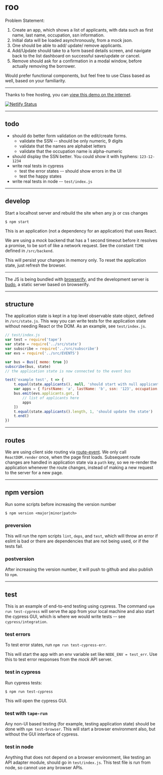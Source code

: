 # roo

Problem Statement:
1. Create an app, which shows a list of applicants, with data
such as first name, last name, occupation, ssn information.
2. Initial data will be loaded asynchronously, from a mock json.
3. One should be able to add/ update/ remove applicants.
4. Add/Update should take to a form based details screen, and
navigate back to the list dashboard on successful save/update
or cancel.
5. Remove should ask for a confirmation in a modal window, before
actually removing the borrower.

Would prefer functional components, but feel free to use Class based
as well, based on your familiarity.

-------------------------------

Thanks to free hosting, you can [view this demo on the internet](https://roo-demo.netlify.app/).

[![Netlify Status](https://api.netlify.com/api/v1/badges/3f0b9f4f-2c6e-4fe8-ad6a-be7f8520824d/deploy-status)](https://app.netlify.com/sites/roo-demo/deploys)

------------------------------------

## todo

* should do better form validation on the edit/create forms.
  - validate the SSN -- should be only numeric, 9 digits
  - validate that the names are alphabet letters
  - validate that the occupation name is alpha-numeric
* should display the SSN better. You could show it with hyphens: `123-12-1234`
* write real tests in cypress
  - test the error states -- should show errors in the UI
  - test the happy states
* write real tests in node -- `test/index.js`

------------------------------------

## develop

Start a localhost server and rebuild the site when any js or css changes
```
$ npm start
```

This is an application (not a dependency for an application) that uses React.

We are using a *mock* backend that has a 1 second timeout before it
resolves a promise, to be sort of like a network request. See the constant
`TIME` defined in `/src/backend`.

This will persist your changes in memory only. To reset the application state,
just refresh the browser.

-------------------------------------

The JS is being bundled with
[browserify](https://www.npmjs.com/package/browserify),
and the development server is [budo](https://www.npmjs.com/package/budo), a
static server based on browserify.

-----------------------------------

## structure
The application state is kept in a top level observable state object, defined 
in `/src/state.js`. This way you can write tests for the application state
without needing React or the DOM. As an example, see `test/index.js`.

```js
// test/index.js
var test = require('tape')
var state = require('../src/state')
var subscribe = require('../src/subscribe')
var evs = require('../src/EVENTS')

var bus = Bus({ memo: true })
subscribe(bus, state)
// the application state is now connected to the event bus

test('example test', t => {
    t.equal(state.applicants(), null, 'should start with null applicants')
    var apps = { firstName: 'a', lastName: 'b', ssn: '123', occupation: 'c'}
    bus.emit(evs.applicants.got, [
        // list of applicants here
        apps
    ])
    t.equal(state.applicants().length, 1, 'should update the state')
    t.end()
})
```

-----------------------------------------

## routes

We are using client side routing via [route-event](https://www.npmjs.com/package/route-event). We only call `ReactDOM.render` once, when the page first loads.
Subsequent route changes are handled in application state via a `path` key, so
we re-render the application whenever the route changes, instead of making a 
new request to the server for a new page.

-------------------------------------

## npm version

Run some scripts before increasing the version number
```
$ npm version <major|minor|patch>
```

### preversion
This will run the npm scripts `lint`, `deps`, and `test`, which will throw an error
if eslint is bad or there are dependencies that are not being used, or if the
tests fail.

### postversion
After increasing the version number, it will push to github and also publish
to `npm`.

-----------------------------------------

## test
This is an example of end-to-end testing using cypress. The 
command `npm run test-cypress` will serve the app from your local machine and
also start the cypress GUI, which is where we would write tests -- see
`cypress/integration`.

### test errors
To test error states, run `npm run test-cypress-err`.

This will start the app with an env variable set like `NODE_ENV = test_err`.
Use this to test error responses from the *mock* API server.

### test in cypress
Run cypress tests:
```
$ npm run test-cypress
```
This will open the cypress GUI.

### test with `tape-run`
Any non-UI based testing (for example, testing application state) should be
done with `npm test-browser`. This will start a browser environment also,
but without the GUI interface of cypress.

### test in node
Anything that does not depend on a browser environment, like testing an API
adapter module, should go in `test/index.js`. This test file is run from node,
so cannot use any browser APIs.

